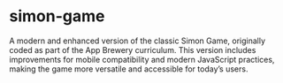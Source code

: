 # simon-game
A modern and enhanced version of the classic Simon Game, originally coded as part of the App Brewery curriculum. This version includes improvements for mobile compatibility and modern JavaScript practices, making the game more versatile and accessible for today’s users.
